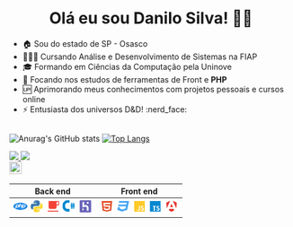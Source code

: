 

<!--<img src="https://imgur.com/KZvmGQx.jpg" height=350 width=350 align="right"> -->
<!-- <img src = "https://i.pinimg.com/originals/35/df/e2/35dfe2690df1f3da44f06be0f6e8de7e.gif" align="right" height=100 width=90>  -->
<!-- <img src="https://i.pinimg.com/originals/06/60/ef/0660efe82fa3da42ed56eef013171835.gif" align="right" height=350 width=300 border="white"> -->

<h1 align="center">Olá eu sou Danilo Silva! 🧔🏽</h1>

<!-- - :cancer: / SÍMBOLO DO SIGNO -->
<ul>
<li> 🏠 Sou do estado de SP - Osasco
<li> 👨🏽‍💻 Cursando Análise e Desenvolvimento de Sistemas na FIAP
<li> 🎓 Formando em Ciências da Computação pela Uninove
<li> 🔎 Focando nos estudos de ferramentas de Front e <b>PHP</b>
<li> 🆙 Aprimorando meus conhecimentos com projetos pessoais e cursos online
<li>⚡ Entusiasta dos universos D&D! :nerd_face:
</ul>
<!-- <li>🤝 Procuro ampliar meu network com colegas que compartilhem conhecimentos JAVA, Python, e Frameworks Spring e/ou Django -->

<!-- SOCIAL NETWORK -->
## 

<!-- CARTÃO DE ESTATÍSTICAS -->
![Anurag's GitHub stats](https://github-readme-stats.vercel.app/api?username=d-ssilva&show_icons=true&theme=onedark)
[![Top Langs](https://github-readme-stats.vercel.app/api/top-langs/?username=d-ssilva&layout=compact&theme=onedark)](https://github.com/d-ssilva/github-readme-stats)

<!-- <a href="https://github.com/anuraghazra/github-readme-stats">
  <img align="center" src="https://github-readme-stats.vercel.app/api/pin/?username=anuraghazra&repo=github-readme-stats" />
</a>
<a href="https://github.com/anuraghazra/convoychat">
  <img align="center" src="https://github-readme-stats.vercel.app/api/pin/?username=anuraghazra&repo=convoychat" />
</a> -->

<div>
  <a href="https://www.linkedin.com/in/danilo-silva-77204312b/" target="_blank">
    <img src="https://img.shields.io/badge/LinkedIn-0077B5?style=for-the-badge&logo=linkedin&logoColor=white">    
  </a>
  <a herf="https://www.instagram.com/danilo.ssilva2/?next=%2F" target="_blank">
    <img src="https://img.shields.io/badge/Instagram-E4405F?style=for-the-badge&logo=instagram&logoColor=white">
  </a>
</div>

<a href="https://www.instagram.com/d.ssilva2/" >
<img src="[https://icon-library.com/images/instagram-small-icon/instagram-small-icon-12.jpg](https://img.shields.io/badge/Instagram-E4405F?style=for-the-badge&logo=instagram&logoColor=white)" height=22 width=22>
</a>

<!-- <img src="https://visitor-badge.glitch.me/badge?page_id=d-silva.d-silva" alt="Visitas"> -- CONTADOR DE VISITANTES -->
<!-- <img src="https://i.pinimg.com/originals/e0/53/d7/e053d7538d377ce2b224dbf1823e5732.png" height=40 width=40><img src="https://minerandodados.com.br/wp-content/uploads/2017/02/python-logo.png" height=40 width=40><img src="https://resources.jetbrains.com/storage/products/pycharm/img/meta/pycharm_logo_300x300.png" height=40 width=40>
<img src="https://logodownload.org/wp-content/uploads/2017/04/java-logo-2.png" height=43 width=30>
<img src="https://seeklogo.com/images/E/eclipse-logo-85FE4BEA34-seeklogo.com.png" height=40 width=40>
<img src="https://git-scm.com/images/logos/downloads/Git-Icon-1788C.png" height=40 width=40>
<img src="http://static1.squarespace.com/static/5d092c5193b409000129adc4/t/5d0d75044951180001635b02/1561163016097/mysql-logo.png?format=1500w" height=40 width=40>
 -->

<!-- TABELA -->
Back end | Front end
-------- | -------- 
<img src="https://raw.githubusercontent.com/PKief/vscode-material-icon-theme/main/icons/php.svg" alt="php" width="25" height="25" /> <img src="https://raw.githubusercontent.com/PKief/vscode-material-icon-theme/main/icons/python.svg" alt="python" width="25" height="25" /> <img src="https://raw.githubusercontent.com/PKief/vscode-material-icon-theme/main/icons/java.svg" alt="java" width="25" height="25" /> <img src="https://raw.githubusercontent.com/PKief/vscode-material-icon-theme/main/icons/csharp.svg" alt="csharp" width="25" height="25" /> <img src="https://raw.githubusercontent.com/PKief/vscode-material-icon-theme/main/icons/heroku.svg" alt="heroku" width="25" height="25" /> | <img src="https://raw.githubusercontent.com/PKief/vscode-material-icon-theme/main/icons/html.svg" alt="react" width="25" height="25" /> <img src="https://raw.githubusercontent.com/PKief/vscode-material-icon-theme/main/icons/css.svg" alt="css" width="25" height="25" /> <img src="https://raw.githubusercontent.com/PKief/vscode-material-icon-theme/main/icons/javascript.svg" alt="javascript" width="25" height="25" /> <img src="https://raw.githubusercontent.com/PKief/vscode-material-icon-theme/main/icons/typescript.svg" alt="typescript" width="25" height="25" /> <img src="https://raw.githubusercontent.com/PKief/vscode-material-icon-theme/main/icons/angular.svg" alt="angular-js" width="25" height="25" />
